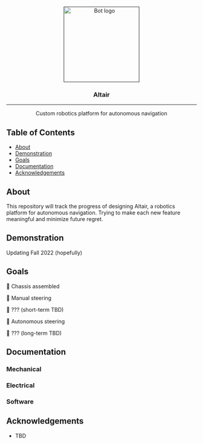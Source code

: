 <p align="center">
  <a href="" rel="noopener">
 <img width=200px height=200px src="https://i.imgur.com/ijlPhWZ.jpg" alt="Bot logo"></a>
</p>

<h3 align="center">Altair</h3>

---

<p align="center"> Custom robotics platform for autonomous navigation
    <br> 
</p>

## Table of Contents
+ [About](#about)
+ [Demonstration](#demo)
+ [Goals](#goals)
+ [Documentation](#docs)
+ [Acknowledgements](#acknowledgement)

## About <a name = "about"></a>
This repository will track the progress of designing Altair, a robotics platform for autonomous navigation. Trying to make each new feature meaningful and minimize future regret.

## Demonstration <a name = "demo"></a>
Updating Fall 2022 (hopefully)

## Goals <a name = "goals"></a>
:white_square_button: Chassis assembled

:white_square_button: Manual steering

:white_square_button: ??? (short-term TBD)

:white_square_button: Autonomous steering

:white_square_button: ??? (long-term TBD)

## Documentation <a name = "docs"></a>
### Mechanical <a name = "docs/mechanical"></a>

### Electrical <a name = "docs/electrical"></a>

### Software <a name = "docs/software"></a>

## Acknowledgements <a name = "acknowledgement"></a>
+ TBD
